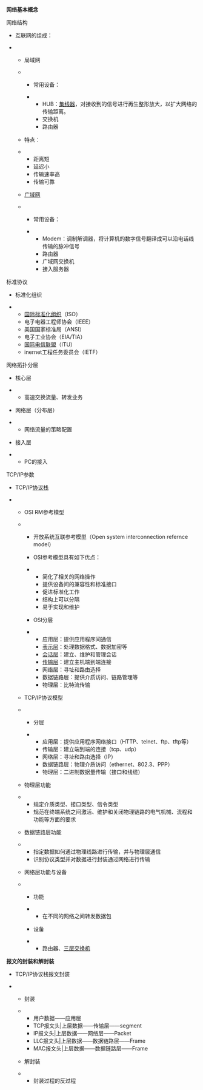 **网络基本概念**

网络结构

- 互联网的组成：

- - 局域网

  - - 常用设备：

    - - HUB：[集线器](https://www.zhihu.com/search?q=集线器&search_source=Entity&hybrid_search_source=Entity&hybrid_search_extra={"sourceType"%3A"article"%2C"sourceId"%3A"166421739"})，对接收到的信号进行再生整形放大，以扩大网络的传输距离。
      - 交换机
      - 路由器

  - 特点：

  - - 距离短
    - 延迟小
    - 传输速率高
    - 传输可靠

  - [广域网](https://www.zhihu.com/search?q=广域网&search_source=Entity&hybrid_search_source=Entity&hybrid_search_extra={"sourceType"%3A"article"%2C"sourceId"%3A"166421739"})

  - - 常用设备：

    - - Modem：调制解调器，将计算机的数字信号翻译成可以沿电话线传输的脉冲信号
      - 路由器
      - 广域网交换机
      - 接入服务器

标准协议

- 标准化组织

- - [国际标准化组织](https://www.zhihu.com/search?q=国际标准化组织&search_source=Entity&hybrid_search_source=Entity&hybrid_search_extra={"sourceType"%3A"article"%2C"sourceId"%3A"166421739"})（ISO）
  - 电子电器工程师协会（IEEE）
  - 美国国家标准局（ANSI）
  - 电子工业协会（EIA/TIA）
  - [国际电信联盟](https://www.zhihu.com/search?q=国际电信联盟&search_source=Entity&hybrid_search_source=Entity&hybrid_search_extra={"sourceType"%3A"article"%2C"sourceId"%3A"166421739"})（ITU）
  - inernet工程任务委员会（IETF）

网络拓扑分层

- 核心层

- - 高速交换流量、转发业务

- 网络层（分布层）

- - 网络流量的策略配置

- 接入层

- - PC的接入

TCP/IP参数

- TCP/IP[协议栈](https://www.zhihu.com/search?q=协议栈&search_source=Entity&hybrid_search_source=Entity&hybrid_search_extra={"sourceType"%3A"article"%2C"sourceId"%3A"166421739"})

- - OSI RM参考模型

  - - 开放系统互联参考模型（Open system interconnection refernce model）

    - OSI参考模型具有如下优点：

    - - 简化了相关的网络操作
      - 提供设备间的兼容性和标准接口
      - 促进标准化工作
      - 结构上可以分隔
      - 易于实现和维护

    - OSI分层

    - - 应用层：提供应用程序间通信
      - [表示层](https://www.zhihu.com/search?q=表示层&search_source=Entity&hybrid_search_source=Entity&hybrid_search_extra={"sourceType"%3A"article"%2C"sourceId"%3A"166421739"})：处理数据格式、数据加密等
      - [会话层](https://www.zhihu.com/search?q=会话层&search_source=Entity&hybrid_search_source=Entity&hybrid_search_extra={"sourceType"%3A"article"%2C"sourceId"%3A"166421739"})：建立、维护和管理会话
      - [传输层](https://www.zhihu.com/search?q=传输层&search_source=Entity&hybrid_search_source=Entity&hybrid_search_extra={"sourceType"%3A"article"%2C"sourceId"%3A"166421739"})：建立主机端到端连接
      - 网络层：寻址和路由选择
      - 数据链路层：提供介质访问、链路管理等
      - 物理层：比特流传输

  - TCP/IP协议模型

  - - 分层

    - - 应用层：提供应用程序网络接口（HTTP、telnet、ftp、tftp等）
      - 传输层：建立端到端的连接（tcp、udp）
      - 网络层：寻址和路由选择（IP）
      - 数据链路层：物理介质访问（ethernet、802.3、PPP）
      - 物理层：二进制数据量传输（接口和线缆）

  - 物理层功能

  - - 规定介质类型、接口类型、信令类型
    - 规范在终端系统之间激活、维护和关闭物理链路的电气机械、流程和功能等方面的要求

  - 数据链路层功能

  - - 指定数据如何通过物理线路进行传输，并与物理层通信
    - 识别协议类型并对数据进行封装通过网络进行传输

  - 网络层功能与设备

  - - 功能

    - - 在不同的网络之间转发数据包

    - 设备

    - - 路由器、[三层交换机](https://www.zhihu.com/search?q=三层交换机&search_source=Entity&hybrid_search_source=Entity&hybrid_search_extra={"sourceType"%3A"article"%2C"sourceId"%3A"166421739"})



**报文的封装和解封装**



- TCP/IP协议栈报文封装

- - 封装

  - - 用户数据——应用层
    - TCP报文头|上层数据——传输层——segment
    - IP报文头|上层数据——网络层——Packet
    - LLC报文头|上层数据——数据链路层——Frame
    - MAC报文头|上层数据——数据链路层——Frame

  - 解封装

  - - 封装过程的反过程